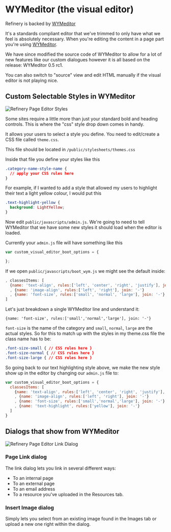 # WYMeditor (the visual editor)

Refinery is backed by [WYMeditor](http://www.wymeditor.org/)

It's a standards compliant editor that we've trimmed to only have what we feel
is absolutely necessary. When you're editing the content in a page part you're
using [WYMeditor](http://www.wymeditor.org/).

We have since modified the source code of WYMeditor to allow for a lot of new
features like our custom dialogues however it is all based on the release: WYMeditor 0.5 rc1.

You can also switch to "source" view and edit HTML manually if the visual editor is not playing nice.

## Custom Selectable Styles in WYMeditor

![Refinery Page Editor Styles](http://refinerycms.com/system/images/0000/0596/editing-page-style.png)

Some sites require a little more than just your standard bold and heading controls.
This is where the "css" style drop down comes in handy.

It allows your users to select a style you define. You need to edit/create a CSS
file called `theme.css`.

This file should be located in `/public/stylesheets/themes.css`

Inside that file you define your styles like this

```css
.category-name-style-name {
  // apply your CSS rules here
}
```

For example, if I wanted to add a style that allowed my users to highlight their
text a light yellow colour, I would put this

```css
.text-highlight-yellow {
  background: LightYellow;
}
```

Now edit `public/javascripts/admin.js`. We're going to need to tell WYMeditor
that we have some new styles it should load when the editor is loaded.

Currently your ``admin.js`` file will have something like this

```js
var custom_visual_editor_boot_options = {

};
```

If we open `public/javascripts/boot_wym.js` we might see the default inside:

```js
, classesItems: [
  {name: 'text-align', rules:['left', 'center', 'right', 'justify'], join: '-'}
  , {name: 'image-align', rules:['left', 'right'], join: '-'}
  , {name: 'font-size', rules:['small', 'normal', 'large'], join: '-'}
]
```

Let's just breakdown a single WYMeditor line and understand it:

    {name: 'font-size', rules:['small','normal','large'], join: '-'}

`font-size` is the name of the category and `small`, `normal`, `large`
are the actual styles. So for this to match up with the styles in my theme.css
file the class name has to be:

```css
.font-size-small { // CSS rules here }
.font-size-normal { // CSS rules here }
.font-size-large { // CSS rules here }
```

So going back to our text highlighting style above, we make the new style show
up in the editor by changing our `admin.js` file to:

```js
var custom_visual_editor_boot_options = {
  classesItems: [
    {name: 'text-align', rules:['left', 'center', 'right', 'justify'], join: '-'}
    , {name: 'image-align', rules:['left', 'right'], join: '-'}
    , {name: 'font-size', rules:['small','normal','large'], join: '-'}
    , {name: 'text-highlight', rules:['yellow'], join: '-'}
  ]
}
```

## Dialogs that show from WYMeditor

![Refinery Page Editor Link Dialog](http://refinerycms.com/system/images/0000/0636/link-dialog.png)

### Page Link dialog

The link dialog lets you link in several different ways:

* To an internal page
* To an external page
* To an email address
* To a resource you've uploaded in the Resources tab.

### Insert Image dialog

Simply lets you select from an existing image found in the Images tab or upload
a new one right within the dialog.
